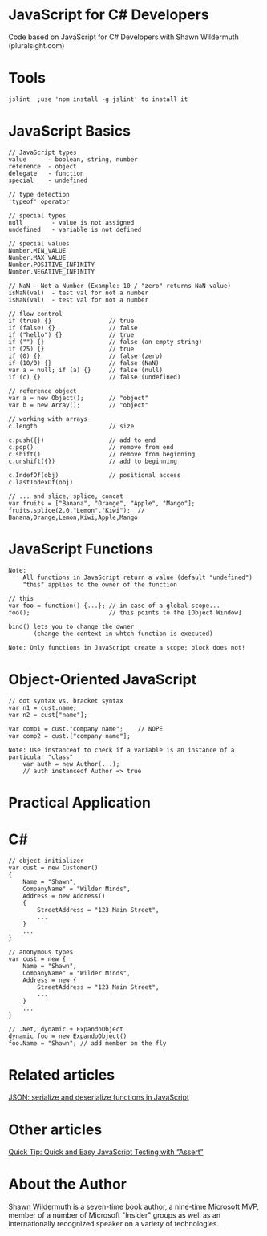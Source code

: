 JavaScript for C# Developers
============================

Code based on JavaScript for C# Developers with Shawn Wildermuth (pluralsight.com)

# Tools #

	jslint	;use 'npm install -g jslint' to install it

# JavaScript Basics #
	// JavaScript types
	value      - boolean, string, number
	reference  - object
	delegate   - function
	special    - undefined

	// type detection
	'typeof' operator

	// special types
	null		- value is not assigned
	undefined	- variable is not defined

	// special values
	Number.MIN_VALUE
	Number.MAX_VALUE
	Number.POSITIVE_INFINITY
	Number.NEGATIVE_INFINITY

	// NaN - Not a Number (Example: 10 / "zero" returns NaN value)
	isNaN(val) 	- test val for not a number
	isNaN(val) 	- test val for not a number

	// flow control
	if (true) {} 				// true
	if (false) {} 				// false	
	if ("hello") {} 			// true	
	if ("") {} 					// false (an empty string)
	if (25) {} 					// true
	if (0) {} 					// false (zero)
	if (10/0) {}  				// false (NaN)
	var a = null; if (a) {} 	// false (null)
	if (c) {} 					// false (undefined)

	// reference object
	var a = new Object();		// "object"
	var b = new Array();		// "object"

	// working with arrays
	c.length 					// size

	c.push({}) 					// add to end
	c.pop() 					// remove from end
	c.shift() 					// remove from beginning
	c.unshift({}) 				// add to beginning

	c.IndefOf(obj) 				// positional access
	c.lastIndexOf(obj)

	// ... and slice, splice, concat
	var fruits = ["Banana", "Orange", "Apple", "Mango"];
	fruits.splice(2,0,"Lemon","Kiwi");	// Banana,Orange,Lemon,Kiwi,Apple,Mango

# JavaScript Functions #
	Note: 
		All functions in JavaScript return a value (default "undefined")
		"this" applies to the owner of the function

	// this
	var foo = function() {...};	// in case of a global scope...
	foo(); 						// this points to the [Object Window]

	bind() lets you to change the owner 
	       (change the context in whtch function is executed)

	Note: Only functions in JavaScript create a scope; block does not!

# Object-Oriented JavaScript #
	// dot syntax vs. bracket syntax
	var n1 = cust.name;
	var n2 = cust["name"];

	var comp1 = cust."company name";	// NOPE
	var comp2 = cust.["company name"];
	
	Note: Use instanceof to check if a variable is an instance of a particular "class"
		var auth = new Author(...);
		// auth instanceof Author => true

		
# Practical Application #

# C\# #
	// object initializer
	var cust = new Customer()
	{
		Name = "Shawn",
		CompanyName" = "Wilder Minds",
		Address = new Address()
		{
			StreetAddress = "123 Main Street",
			...
		}
		...
	}

	// anonymous types
	var cust = new {
		Name = "Shawn",
		CompanyName" = "Wilder Minds",
		Address = new {
			StreetAddress = "123 Main Street",
			...
		}
		...
	}

	// .Net, dynamic + ExpandoObject
	dynamic foo = new ExpandoObject()
	foo.Name = "Shawn";	// add member on the fly

# Related articles #
[JSON: serialize and deserialize functions in JavaScript](http://www.kristofdegrave.be/2012/07/json-serialize-and-deserialize.html)

# Other articles #
[Quick Tip: Quick and Easy JavaScript Testing with “Assert”](http://net.tutsplus.com/tutorials/javascript-ajax/quick-tip-quick-and-easy-javascript-testing-with-assert/)

# About the Author #

[Shawn Wildermuth](http://wildermuth.com/) is a seven-time book author, a nine-time Microsoft MVP, member of a number of Microsoft "Insider" groups as well as an internationally recognized speaker on a variety of technologies.